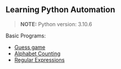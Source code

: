 ## Learning Python Automation
> **NOTE:** Python version: 3.10.6

Basic Programs: 
  - [Guess game](3_Error_&_Program/guess.py)
  - [Alphabet Counting](5_Dictionaries/letterCounting.py)
  - [Regular Expressions](7_Regex)
